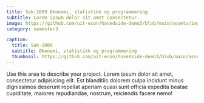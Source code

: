 ```yaml
---
title: Sok-2009 Økonomi, statistikk og programmering
subtitle: Lorem ipsum dolor sit amet consectetur.
image: https://github.com/uit-econ/hovedside-demo3/blob/main/assets/img/stat.jpg?raw=true
category: semester3

caption:
  title: Sok-2009
  subtitle: Økonomi, statistikk og programmering
  thumbnail: https://github.com/uit-econ/hovedside-demo3/blob/main/assets/img/stat.jpg?raw=true
---
```

Use this area to describe your project. Lorem ipsum dolor sit amet, consectetur adipisicing elit. Est blanditiis dolorem culpa incidunt minus dignissimos deserunt repellat aperiam quasi sunt officia expedita beatae cupiditate, maiores repudiandae, nostrum, reiciendis facere nemo!

